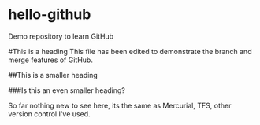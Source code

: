 # hello-github
Demo repository to learn GitHub

#This is a heading
This file has been edited to demonstrate the branch and merge features of GitHub.  

##This is a smaller heading

###Is this an even smaller heading?

So far nothing new to see here, its the same as Mercurial, TFS, other version control I've used.
